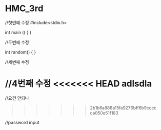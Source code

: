 # HMC_3rd

//첫번째 수정
#include<stdio.h>

int main ()
{
}


//두번째 수정 

int random()
{
}

//세번째 수정




//4번째 수정
<<<<<<< HEAD
adlsdla
=======


//요건 안되나
>>>>>>> 2b1b6a888a15fa9276bff6b9ccccca050e51f183


//password input 
